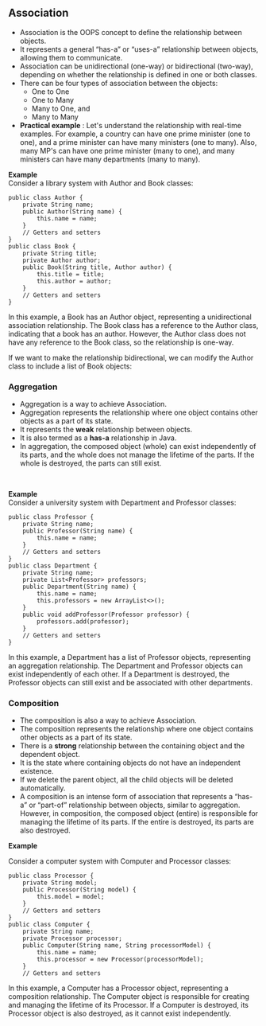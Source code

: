 ## Association

- Association is the OOPS concept to define the relationship between objects.
- It represents a general “has-a” or “uses-a” relationship between objects, allowing them to communicate.
- Association can be unidirectional (one-way) or bidirectional (two-way), depending on whether the relationship is defined in one or both classes.
- There can be four types of association between the objects:
   - One to One
   - One to Many
   - Many to One, and
   - Many to Many
- **Practical example** : Let's understand the relationship with real-time examples. For example, a country can have one prime minister (one to one), and a prime minister can have many ministers (one to many). Also, many MP's can have one prime minister (many to one), and many ministers can have many departments (many to many).

**Example** <br/>
Consider a library system with Author and Book classes:

```
public class Author {
    private String name;
    public Author(String name) {
        this.name = name;
    }
    // Getters and setters
}
public class Book {
    private String title;
    private Author author;
    public Book(String title, Author author) {
        this.title = title;
        this.author = author;
    }
    // Getters and setters
}
```
In this example, a Book has an Author object, representing a unidirectional association relationship. The Book class has a reference to the Author class, indicating that a book has an author. However, the Author class does not have any reference to the Book class, so the relationship is one-way.

If we want to make the relationship bidirectional, we can modify the Author class to include a list of Book objects:

### Aggregation

- Aggregation is a way to achieve Association.
- Aggregation represents the relationship where one object contains other objects as a part of its state.
- It represents the **weak** relationship between objects.
- It is also termed as a **has-a** relationship in Java.
- In aggregation, the composed object (whole) can exist independently of its parts, and the whole does not manage the lifetime of the parts. If the whole is destroyed, the parts can still exist.
<br/>

**Example** <br/>
Consider a university system with Department and Professor classes:

```
public class Professor {
    private String name;
    public Professor(String name) {
        this.name = name;
    }
    // Getters and setters
}
public class Department {
    private String name;
    private List<Professor> professors;
    public Department(String name) {
        this.name = name;
        this.professors = new ArrayList<>();
    }
    public void addProfessor(Professor professor) {
        professors.add(professor);
    }
    // Getters and setters
}
```

In this example, a Department has a list of Professor objects, representing an aggregation relationship. The Department and Professor objects can exist independently of each other. If a Department is destroyed, the Professor objects can still exist and be associated with other departments.

### Composition

- The composition is also a way to achieve Association.
- The composition represents the relationship where one object contains other objects as a part of its state.
- There is a **strong** relationship between the containing object and the dependent object.
- It is the state where containing objects do not have an independent existence.
- If we delete the parent object, all the child objects will be deleted automatically.
- A composition is an intense form of association that represents a “has-a” or “part-of” relationship between objects, similar to aggregation. However, in composition, the composed object (entire) is responsible for managing the lifetime of its parts. If the entire is destroyed, its parts are also destroyed.

**Example** <br/>

Consider a computer system with Computer and Processor classes:

```
public class Processor {
    private String model;
    public Processor(String model) {
        this.model = model;
    }
    // Getters and setters
}
public class Computer {
    private String name;
    private Processor processor;
    public Computer(String name, String processorModel) {
        this.name = name;
        this.processor = new Processor(processorModel);
    }
    // Getters and setters
```
In this example, a Computer has a Processor object, representing a composition relationship. The Computer object is responsible for creating and managing the lifetime of its Processor. If a Computer is destroyed, its Processor object is also destroyed, as it cannot exist independently.


